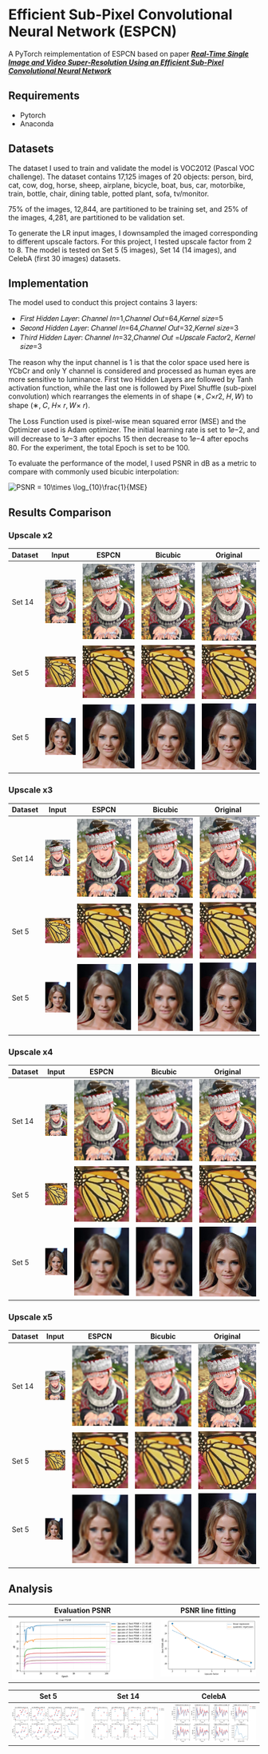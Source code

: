 # Efficient Sub-Pixel Convolutional Neural Network (ESPCN)
 A PyTorch reimplementation of ESPCN based on paper [***Real-Time Single Image and Video Super-Resolution Using an Efficient Sub-Pixel Convolutional Neural Network***](https://arxiv.org/abs/1609.05158)

## Requirements
- Pytorch
- Anaconda

## Datasets
The dataset I used to train and validate the model is VOC2012 (Pascal VOC challenge). The dataset contains 17,125 images of 20 objects: person, bird, cat, cow, dog, horse, sheep, airplane, bicycle, boat, bus, car, motorbike, train, bottle, chair, dining table, potted plant, sofa, tv/monitor. 

75% of the images, 12,844, are partitioned to be training set, and 25% of the images, 4,281, are partitioned to be validation set. 

To generate the LR input images, I downsampled the imaged corresponding to different upscale factors. For this project, I tested upscale factor from 2 to 8. The model is tested on Set 5 (5 images), Set 14 (14 images), and CelebA (first 30 images) datasets.

## Implementation
The model used to conduct this project contains 3 layers: 
- 𝐹𝑖𝑟𝑠𝑡 𝐻𝑖𝑑𝑑𝑒𝑛 𝐿𝑎𝑦𝑒𝑟: 𝐶ℎ𝑎𝑛𝑛𝑒𝑙 𝐼𝑛=1,𝐶ℎ𝑎𝑛𝑛𝑒𝑙 𝑂𝑢𝑡=64,𝐾𝑒𝑟𝑛𝑒𝑙 𝑠𝑖𝑧𝑒=5 
- 𝑆𝑒𝑐𝑜𝑛𝑑 𝐻𝑖𝑑𝑑𝑒𝑛 𝐿𝑎𝑦𝑒𝑟: 𝐶ℎ𝑎𝑛𝑛𝑒𝑙 𝐼𝑛=64,𝐶ℎ𝑎𝑛𝑛𝑒𝑙 𝑂𝑢𝑡=32,𝐾𝑒𝑟𝑛𝑒𝑙 𝑠𝑖𝑧𝑒=3 
- 𝑇ℎ𝑖𝑟𝑑 𝐻𝑖𝑑𝑑𝑒𝑛 𝐿𝑎𝑦𝑒𝑟: 𝐶ℎ𝑎𝑛𝑛𝑒𝑙 𝐼𝑛=32,𝐶ℎ𝑎𝑛𝑛𝑒𝑙 𝑂𝑢𝑡 =𝑈𝑝𝑠𝑐𝑎𝑙𝑒 𝐹𝑎𝑐𝑡𝑜𝑟2, 𝐾𝑒𝑟𝑛𝑒𝑙 𝑠𝑖𝑧𝑒=3

The reason why the input channel is 1 is that the color space used here is YCbCr and only Y channel is considered and processed as human eyes are more sensitive to luminance.
First two Hidden Layers are followed by Tanh activation function, while the last one is followed by Pixel Shuffle (sub-pixel convolution) which rearranges the elements in of shape (∗, 𝐶×𝑟2, 𝐻, 𝑊) to shape (∗, 𝐶, 𝐻× 𝑟, 𝑊× 𝑟).

The Loss Function used is pixel-wise mean squared error (MSE) and the Optimizer used is Adam optimizer. The initial learning rate is set to 1𝑒−2, and will decrease to 1𝑒−3 after epochs 15 then decrease to 1𝑒−4 after epochs 80. For the experiment, the total Epoch is set to be 100.

To evaluate the performance of the model, I used PSNR in dB as a metric to compare with commonly used bicubic interpolation:

<img src="https://latex.codecogs.com/svg.latex?PSNR&space;=&space;10\times&space;\log_{10}\frac{1}{MSE}" title="PSNR = 10\times \log_{10}\frac{1}{MSE}" />

##  Results Comparison 
### Upscale x2
|Dataset| Input        | ESPCN         |   Bicubic    | Original |
| ------------- | ------------- | ------------- |------------- | ------------- |
|Set 14|![](https://github.com/ywang530/ESPCN/blob/main/results/Set14/LR_X2/comic.png)|![](https://github.com/ywang530/ESPCN/blob/main/results/Set14/UPSCALE_X2/comic.png)|![](https://github.com/ywang530/ESPCN/blob/main/results/Set14/BICUBIC_X2/comic.png)|![](https://github.com/ywang530/ESPCN/blob/main/data/test/Set14/comic.png)|
|Set 5|![](https://github.com/ywang530/ESPCN/blob/main/results/Set5/LR_X2/butterfly.png)|![](https://github.com/ywang530/ESPCN/blob/main/results/Set5/UPSCALE_X2/butterfly.png)|![](https://github.com/ywang530/ESPCN/blob/main/results/Set5/BICUBIC_X2/butterfly.png)|![](https://github.com/ywang530/ESPCN/blob/main/data/test/Set5/butterfly.png)|
|Set 5|![](https://github.com/ywang530/ESPCN/blob/main/results/celeba/LR_X2/000010.png)|![](https://github.com/ywang530/ESPCN/blob/main/results/celeba/UPSCALE_X2/000010.png)|![](https://github.com/ywang530/ESPCN/blob/main/results/celeba/BICUBIC_X2/000010.png)|![](https://github.com/ywang530/ESPCN/blob/main/data/test/celeba/000010.png)|

### Upscale x3
|Dataset| Input        | ESPCN         |   Bicubic    | Original |
| ------------- | ------------- | ------------- |------------- | ------------- |
|Set 14|![](https://github.com/ywang530/ESPCN/blob/main/results/Set14/LR_X3/comic.png)|![](https://github.com/ywang530/ESPCN/blob/main/results/Set14/UPSCALE_X3/comic.png)|![](https://github.com/ywang530/ESPCN/blob/main/results/Set14/BICUBIC_X3/comic.png)|![](https://github.com/ywang530/ESPCN/blob/main/data/test/Set14/comic.png)|
|Set 5|![](https://github.com/ywang530/ESPCN/blob/main/results/Set5/LR_X3/butterfly.png)|![](https://github.com/ywang530/ESPCN/blob/main/results/Set5/UPSCALE_X3/butterfly.png)|![](https://github.com/ywang530/ESPCN/blob/main/results/Set5/BICUBIC_X3/butterfly.png)|![](https://github.com/ywang530/ESPCN/blob/main/data/test/Set5/butterfly.png)|
|Set 5|![](https://github.com/ywang530/ESPCN/blob/main/results/celeba/LR_X3/000010.png)|![](https://github.com/ywang530/ESPCN/blob/main/results/celeba/UPSCALE_X3/000010.png)|![](https://github.com/ywang530/ESPCN/blob/main/results/celeba/BICUBIC_X3/000010.png)|![](https://github.com/ywang530/ESPCN/blob/main/data/test/celeba/000010.png)|

### Upscale x4
|Dataset| Input        | ESPCN         |   Bicubic    | Original |
| ------------- | ------------- | ------------- |------------- | ------------- |
|Set 14|![](https://github.com/ywang530/ESPCN/blob/main/results/Set14/LR_X4/comic.png)|![](https://github.com/ywang530/ESPCN/blob/main/results/Set14/UPSCALE_X4/comic.png)|![](https://github.com/ywang530/ESPCN/blob/main/results/Set14/BICUBIC_X4/comic.png)|![](https://github.com/ywang530/ESPCN/blob/main/data/test/Set14/comic.png)|
|Set 5|![](https://github.com/ywang530/ESPCN/blob/main/results/Set5/LR_X4/butterfly.png)|![](https://github.com/ywang530/ESPCN/blob/main/results/Set5/UPSCALE_X4/butterfly.png)|![](https://github.com/ywang530/ESPCN/blob/main/results/Set5/BICUBIC_X4/butterfly.png)|![](https://github.com/ywang530/ESPCN/blob/main/data/test/Set5/butterfly.png)|
|Set 5|![](https://github.com/ywang530/ESPCN/blob/main/results/celeba/LR_X4/000010.png)|![](https://github.com/ywang530/ESPCN/blob/main/results/celeba/UPSCALE_X4/000010.png)|![](https://github.com/ywang530/ESPCN/blob/main/results/celeba/BICUBIC_X4/000010.png)|![](https://github.com/ywang530/ESPCN/blob/main/data/test/celeba/000010.png)|

### Upscale x5
|Dataset| Input        | ESPCN         |   Bicubic    | Original |
| ------------- | ------------- | ------------- |------------- | ------------- |
|Set 14|![](https://github.com/ywang530/ESPCN/blob/main/results/Set14/LR_X5/comic.png)|![](https://github.com/ywang530/ESPCN/blob/main/results/Set14/UPSCALE_X5/comic.png)|![](https://github.com/ywang530/ESPCN/blob/main/results/Set14/BICUBIC_X5/comic.png)|![](https://github.com/ywang530/ESPCN/blob/main/data/test/Set14/comic.png)|
|Set 5|![](https://github.com/ywang530/ESPCN/blob/main/results/Set5/LR_X5/butterfly.png)|![](https://github.com/ywang530/ESPCN/blob/main/results/Set5/UPSCALE_X5/butterfly.png)|![](https://github.com/ywang530/ESPCN/blob/main/results/Set5/BICUBIC_X5/butterfly.png)|![](https://github.com/ywang530/ESPCN/blob/main/data/test/Set5/butterfly.png)|
|Set 5|![](https://github.com/ywang530/ESPCN/blob/main/results/celeba/LR_X5/000010.png)|![](https://github.com/ywang530/ESPCN/blob/main/results/celeba/UPSCALE_X5/000010.png)|![](https://github.com/ywang530/ESPCN/blob/main/results/celeba/BICUBIC_X5/000010.png)|![](https://github.com/ywang530/ESPCN/blob/main/data/test/celeba/000010.png)|

##  Analysis
| Evaluation PSNR | PSNR line fitting |
| ------------- | ------------- |
|![](https://github.com/ywang530/ESPCN/blob/main/analysis/Eval%20PSNR.png)|![](https://github.com/ywang530/ESPCN/blob/main/analysis/fitting.png)|

| Set 5 | Set 14 | CelebA |
| ------------- | ------------- | ------------- |
|![](https://github.com/ywang530/ESPCN/blob/main/analysis/set%2014.png)|![](https://github.com/ywang530/ESPCN/blob/main/analysis/set5.png)| ![](https://github.com/ywang530/ESPCN/blob/main/analysis/celeba.png)
